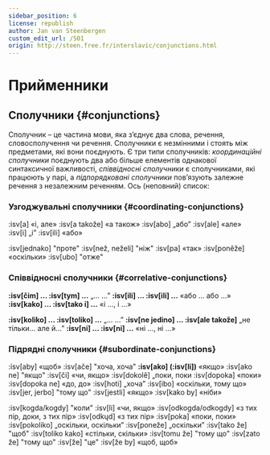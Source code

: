 ```yaml
---
sidebar_position: 6
license: republish
author: Jan van Steenbergen
custom_edit_url: /501
origin: http://steen.free.fr/interslavic/conjunctions.html
---
```


# Прийменники

## Сполучники \{#conjunctions}

Сполучник – це частина мови, яка з’єднує два слова, речення, словосполучення чи речення. Сполучники є незмінними і стоять між предметами, які вони поєднують. Є три типи сполучників: _координаційні сполучники_ поєднують два або більше елементів однакової синтаксичної важливості, _співвідносні сполучники_ є сполучниками, які працюють у парі, а _підпорядковані сполучники_ пов’язують залежне речення з незалежним реченням. Ось (неповний) список:

### Узгоджувальні сполучники \{#coordinating-conjunctions}

:isv[a] «і, але»
:isv[a takože] «а також»
:isv[abo] „або”
:isv[ale] «але»
:isv[i] „і”
:isv[ili] «або»

:isv[jednako] "проте"
:isv[než, neželi] "ніж"
:isv[pa] «так»
:isv[poněže] «оскільки»
:isv[ubo] "отже"

### Співвідносні сполучники \{#correlative-conjunctions}

**:isv[čim] ... :isv[tym] ...** „... ...”
**:isv[ili] ... :isv[ili] ...** «або ... або ...»
**:isv[kako] ... :isv[tako i] ...** «і ..., і ...»

**:isv[koliko] ... :isv[toliko] ...** „... ...”
**:isv[ne jedino] ... :isv[ale takože]** „не тільки... але й...”
**:isv[ni] ... :isv[ni] ...** «ні ..., ні ...»

### Підрядні сполучники \{#subordinate-conjunctions}

:isv[aby] «щоб»
:isv[ače] "хоча, хоча"
**:isv[ako] (:isv[li])** «якщо»
:isv[ako ne] "якщо"
:isv[či] «чи, якщо»
:isv[dokolě] „поки, поки
:isv[dopoka] «поки»
:isv[dopoka ne] «до, до»
:isv[hoti] „хоча”
:isv[ibo] «оскільки, тому що»
:isv[jer, jerbo] "тому що"
:isv[jestli] «якщо»
:isv[kako by] «ніби»

:isv[kogda/kogdy] "коли"
:isv[li] «чи, якщо»
:isv[odkogda/odkogdy] «з тих пір, доки, з тих пір»
:isv[odkųd] «з тих пір»
:isv[poka] «поки, поки»
:isv[pokoliko] „оскільки, оскільки” :isv[poneže] „оскільки”
:isv[tako že] "щоб"
:isv[toliko kako] «стільки, скільки»
:isv[tomu že] "тому що"
:isv[zato že] "тому що"
:isv[že] "це"
:isv[že by] «щоб, щоб»

